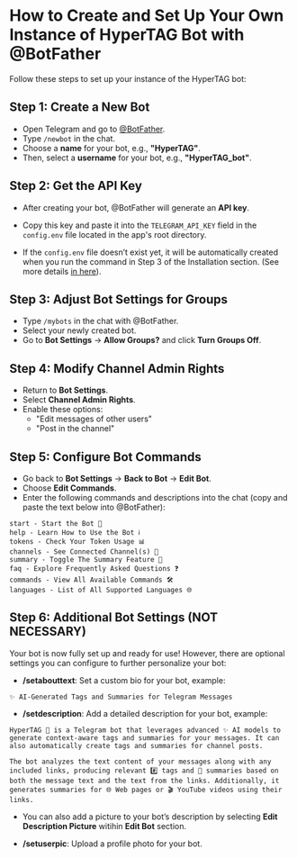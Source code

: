# How to Create and Set Up Your Own Instance of HyperTAG Bot with @BotFather

Follow these steps to set up your instance of the HyperTAG bot:

## Step 1: Create a New Bot

- Open Telegram and go to [@BotFather](https://t.me/BotFather).
- Type `/newbot` in the chat.
- Choose a **name** for your bot, e.g., **"HyperTAG"**.
- Then, select a **username** for your bot, e.g., **"HyperTAG_bot"**.

## Step 2: Get the API Key

- After creating your bot, @BotFather will generate an **API key**.
- Copy this key and paste it into the `TELEGRAM_API_KEY` field in the `config.env` file located in the app's root directory.

- If the `config.env` file doesn’t exist yet, it will be automatically created when you run the command in Step 3 of the Installation section. (See more details [in here](../README.md#installation)).

## Step 3: Adjust Bot Settings for Groups

- Type `/mybots` in the chat with @BotFather.
- Select your newly created bot.
- Go to **Bot Settings** → **Allow Groups?** and click **Turn Groups Off**.

## Step 4: Modify Channel Admin Rights

- Return to **Bot Settings**.
- Select **Channel Admin Rights**.
- Enable these options:
  - "Edit messages of other users"
  - "Post in the channel"

## Step 5: Configure Bot Commands

- Go back to **Bot Settings** → **Back to Bot** → **Edit Bot**.
- Choose **Edit Commands**.
- Enter the following commands and descriptions into the chat (copy and paste the text below into @BotFather):

```
start - Start the Bot 🚀
help - Learn How to Use the Bot ℹ️
tokens - Check Your Token Usage 📊
channels - See Connected Channel(s) 🔗
summary - Toggle The Summary Feature 📝
faq - Explore Frequently Asked Questions ❓
commands - View All Available Commands 🛠
languages - List of All Supported Languages 🌐
```

## Step 6: Additional Bot Settings (NOT NECESSARY)

Your bot is now fully set up and ready for use! However, there are optional settings you can configure to further personalize your bot:

- **/setabouttext**: Set a custom bio for your bot, example:

```
✨ AI-Generated Tags and Summaries for Telegram Messages
```

- **/setdescription**: Add a detailed description for your bot, example:

```
HyperTAG 🤖 is a Telegram bot that leverages advanced ✨ AI models to generate context-aware tags and summaries for your messages. It can also automatically create tags and summaries for channel posts.

The bot analyzes the text content of your messages along with any included links, producing relevant #️⃣ tags and 📝 summaries based on both the message text and the text from the links. Additionally, it generates summaries for 🌐 Web pages or 🎬 YouTube videos using their links.
```

- You can also add a picture to your bot’s description by selecting **Edit Description Picture** witihin **Edit Bot** section.

- **/setuserpic**: Upload a profile photo for your bot.
